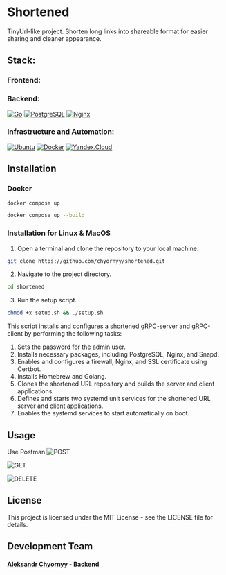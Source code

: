 # Shortened
TinyUrl-like project. Shorten long links into shareable format for easier sharing and cleaner appearance.

## Stack:

### Frontend:

### Backend:
[![Go](https://img.shields.io/badge/Go-00ADD8?style=for-the-badge&logo=go&logoColor=white)](https://go.dev/)
[![PostgreSQL](https://img.shields.io/badge/PostgreSQL-316192?style=for-the-badge&logo=postgresql&logoColor=white)](https://www.postgresql.org/)
[![Nginx](https://img.shields.io/badge/NGINX-008000?style=for-the-badge&logo=NGINX)](https://nginx.org/ru/)

### Infrastructure and Automation:
[![Ubuntu](https://img.shields.io/badge/Ubuntu-E95420?style=for-the-badge&logo=ubuntu&logoColor=white)](https://ubuntu.com/)
[![Docker](https://img.shields.io/badge/Docker-87cefa?style=for-the-badge&logo=docker)](https://www.docker.com/)
[![Yandex.Cloud](https://img.shields.io/badge/-Yandex.Cloud-1e90ff?style=for-the-badge&logo=Yandex.Cloud)](https://cloud.yandex.ru/)

## Installation

### Docker
```zsh
docker compose up
```
```zsh 
docker compose up --build
```

### Installation for Linux & MacOS
1. Open a terminal and clone the repository to your local machine.
``` zsh
git clone https://github.com/chyornyy/shortened.git
```
2. Navigate to the project directory.
``` zsh
cd shortened
```
3. Run the setup script.
``` zsh
chmod +x setup.sh && ./setup.sh
```

This script installs and configures a shortened gRPC-server and gRPC-client by performing the following tasks:

1. Sets the password for the admin user.
2. Installs necessary packages, including PostgreSQL, Nginx, and Snapd.
3. Enables and configures a firewall, Nginx, and SSL certificate using Certbot.
4. Installs Homebrew and Golang.
5. Clones the shortened URL repository and builds the server and client applications.
6. Defines and starts two systemd unit services for the shortened URL server and client applications.
7. Enables the systemd services to start automatically on boot.

## Usage
Use Postman
![POST](https://github.com/chyornyy/shortened/tree/main/images/POST-request.png)

![GET](https://github.com/chyornyy/shortened/tree/main/images/GET-request.png)

![DELETE](https://github.com/chyornyy/shortened/tree/main/images/DELETE-request.png)



## License
This project is licensed under the MIT License - see the LICENSE file for details.

## Development Team
#### [Aleksandr Chyornyy](https://github.com/chyornyy) - Backend
